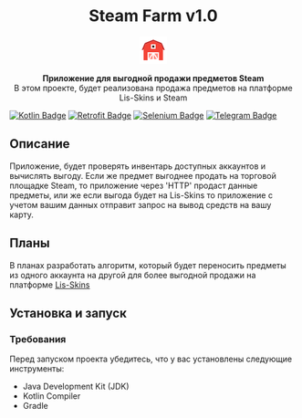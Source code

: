 <h1 align="center">Steam Farm v1.0</h1>

<p align="center">
  <img src="src/main/resources/com/project/app/files/logo.png" alt="Пример изображения">
</p>

<p align="center">
  <strong>Приложение для выгодной продажи предметов Steam</strong><br>
  В этом проекте, будет реализована продажа предметов на платформе Lis-Skins и Steam
</p>

[![Kotlin Badge](https://img.shields.io/badge/Kotlin-Programming-orange?style=flat&logo=kotlin)](https://kotlinlang.org/)
[![Retrofit Badge](https://img.shields.io/badge/Retrofit-Library-blue?style=flat&logo=retrofit)](https://square.github.io/retrofit/)
[![Selenium Badge](https://img.shields.io/badge/Selenium-Testing-brightgreen?style=flat&logo=selenium)](https://www.selenium.dev/)
[![Telegram Badge](https://img.shields.io/badge/Telegram-Bot-blue?style=flat&logo=telegram)](https://t.me/EtuBobaBot)


## Описание

Приложение, будет проверять инвентарь доступных аккаунтов и вычислять выгоду. Если же предмет выгоднее продать на торговой площадке Steam, то приложение через 'HTTP' продаст данные предметы, или же если выгода будет на Lis-Skins то приложение с учетом вашим данных отправит запрос на вывод средств на вашу карту.

## Планы
В планах разработать алгоритм, который будет переносить предметы из одного аккаунта на другой для более выгодной продажи на платформе [Lis-Skins](http://lis-skins.ru)

## Установка и запуск

### Требования

Перед запуском проекта убедитесь, что у вас установлены следующие инструменты:

- Java Development Kit (JDK)
- Kotlin Compiler
- Gradle
